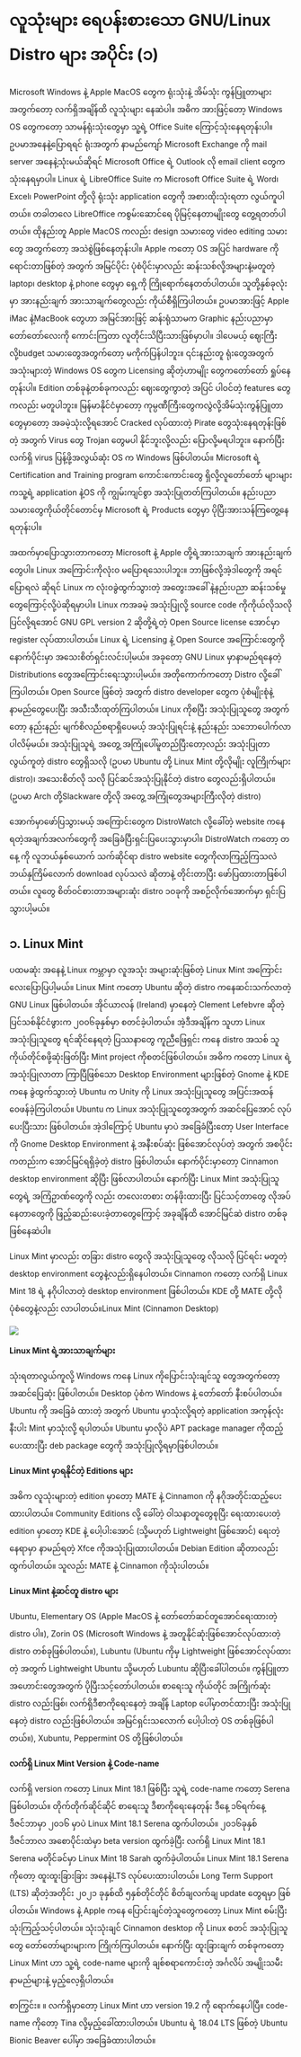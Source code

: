 # လူသုံးများ ရေပန်းစားသော GNU/Linux Distro များ အပိုင်း \(၁\)

Microsoft Windows နဲ့  Apple MacOS တွေက ရုံးသုံးနဲ့ အိမ်သုံး ကွန်ပြူတာများ အတွက်တော့ လက်ရှိအချိန်ထိ လူသုံးများ နေဆဲပါ။ အဓိက အားဖြင့်တော့ Windows OS တွေကတော့ သာမန်ရုံးသုံးတွေမှာ သူ့ရဲ့ Office Suite ကြောင့်သုံးနေရတုန်းပါ။ ဥပမာအနေနဲ့ပြောရရင် ရုံးအတွက် နာမည်ကျော် Microsoft Exchange ကို mail server အနေနဲ့သုံးမယ်ဆိုရင် Microsoft Office ရဲ့ Outlook လို email client တွေကသုံးနေရမှာပါ။ Linux ရဲ့ LibreOffice Suite က Microsoft Office Suite ရဲ့ Word၊ Excel၊ PowerPoint တို့လို ရုံးသုံး application တွေကို အစားထိုးသုံးရတာ လွယ်ကူပါတယ်။ တခါတလေ LibreOffice ကစွမ်းဆောင်ရေ ပိုမြင့်နေတာမျိုးတွေ တွေ့ရတတ်ပါတယ်။ ထိုနည်းတူ Apple MacOS ကလည်း design သမားတွေ video editing သမားတွေ အတွက်တော့ အသဲစွဲဖြစ်နေတုန်းပါ။ Apple ကတော့ OS အပြင် hardware ကို ရောင်းတာဖြစ်တဲ့ အတွက် အမြင်ပိုင်း ပုံစံပိုင်းမှာလည်း ဆန်းသစ်လို့အများနဲ့မတူတဲ့ laptop၊ desktop နဲ့  phone တွေမှာ ရှေ့ကို ကြိုရောက်နေတတ်ပါတယ်။ သူတို့နှစ်ခုလုံးမှာ အားနည်းချက် အားသာချက်တွေလည်း ကိုယ်စီရှိကြပါတယ်။ ဥပမာအားဖြင့် Apple iMac နဲ့MacBook တွေဟာ အမြင်အားဖြင့် ဆန်းရုံသာမက Graphic နည်းပညာမှာတော်တော်လေးကို ကောင်းကြတာ လူတိုင်းသိပြီးသားဖြစ်မှာပါ။ ဒါပေမယ့် ဈေးကြီးလို့budget သမားတွေအတွက်တော့ မကိုက်ပြန်ပါဘူး။ ၎င်းနည်းတူ ရုံးတွေအတွက် အသုံးများတဲ့ Windows OS တွေက Licensing ဆိုတဲ့ဟာမျိုး တွေကတော်တော် ရှုပ်နေတုန်းပါ။ Edition တစ်ခုနဲ့တစ်ခုကလည်း ဈေးတွေကွာတဲ့ အပြင် ပါဝင်တဲ့ features တွေကလည်း မတူပါဘူး။ မြန်မာနိုင်ငံမှာတော့ ကုမ္ပဏီကြီးတွေကလွဲလို့အိမ်သုံးကွန်ပြူတာတွေမှာတော့ အခမဲ့သုံးလို့ရအောင် Cracked လုပ်ထားတဲ့ Pirate တွေသုံးနေရတုန်းဖြစ်တဲ့ အတွက် Virus တွေ Trojan တွေမပါ နိုင်ဘူးလို့လည်း ပြောလို့မရပါဘူး။ နောက်ပြီး လက်ရှိ virus ပြန့်ဖို့အလွယ်ဆုံး OS က Windows ဖြစ်ပါတယ်။ Microsoft ရဲ့ Certification and Training program ကောင်းကောင်းတွေ ရှိလို့လူတော်တော် များများကသူ့ရဲ့ application နဲ့OS ကို ကျွမ်းကျင်စွာ အသုံးပြုတတ်ကြပါတယ်။ နည်းပညာသမားတွေကိုယ်တိုင်တောင်မှ Microsoft ရဲ့ Products တွေမှာ ပိုပြီးအားသန်ကြတွေ့နေရတုန်းပါ။

အထက်မှာပြောသွားတာကတော့ Microsoft နဲ့ Apple တို့ရဲ့အားသာချက် အားနည်းချက်တွေပါ။ Linux အကြောင်းကိုလုံးဝ မပြောရသေးပါဘူး။ ဘာဖြစ်လို့အဲ့ဒါတွေကို အရင်ပြောရလဲ ဆိုရင် Linux က လုံးဝခွဲထွက်သွားတဲ့ အတွေးအခေါ် နဲ့နည်းပညာ ဆန်းသစ်မှုတွေကြောင့်လို့ပဲဆိုရမှာပါ။ Linux ကအခမဲ့ အသုံးပြုလို့ source code ကိုကိုယ်လိုသလို ပြင်လို့ရအောင် GNU GPL version 2 ဆိုတို့ရဲ့တဲ့ Open Source license အောင်မှာ register လုပ်ထားပါတယ်။ Linux ရဲ့ Licensing နဲ့ Open Source အကြောင်းတွေကို နောက်ပိုင်းမှာ အသေးစိတ်ရှင်းလင်းပါ့မယ်။ အခုတော့ GNU Linux မှာနာမည်ရနေတဲ့ Distributions တွေအကြောင်းရေးသွားပါ့မယ်။ အတိုကောက်ကတော့ Distro လို့ခေါ်ကြပါတယ်။ Open Source ဖြစ်တဲ့ အတွက် distro developer တွေက ပုံစံမျိုးစုံနဲ့ နာမည်တွေပေးပြီး အသီးသီးထုတ်ကြပါတယ်။ Linux ကိုစပြီး အသုံးပြုသူတွေ အတွက်တော့ နည်းနည်း မျက်စိလည်စရာရှိပေမယ့် အသုံးပြုရင်းနဲ့ နည်းနည်း သဘောပေါက်လာပါလိမ့်မယ်။ အသုံးပြုသူရဲ့ အတွေ့ အကြုံပေါ်မူတည်ပြီးတော့လည်း အသုံးပြုတာလွယ်ကူတဲ့ distro တွေရှိသလို \(ဥပမာ Ubuntu တို့ Linux Mint တို့လိုမျိုး လူကြိုက်များ distro\)၊ အသေးစိတ်လို သလို ပြင်ဆင်အသုံးပြုနိုင်တဲ့ distro တွေလည်းရှိပါတယ်။ \(ဥပမာ Arch တို့Slackware တို့လို အတွေ့ အကြုံတွေအများကြီးလိုတဲ့ distro\)

အောက်မှာဖော်ပြသွားမယ့် အကြောင်းတွေက DistroWatch လို့ခေါ်တဲ့ website ကနေ ရတဲ့အချက်အလက်တွေကို အခြေခံပြီးရှင်းပြပေးသွားမှာပါ။ DistroWatch ကတော့ တနေ့ ကို လူဘယ်နှစ်ယောက် သက်ဆိုင်ရာ distro website တွေကိုလာကြည့်ကြသလဲ ဘယ်နှကြိမ်လောက် download လုပ်သလဲ ဆိုတာနဲ့ တိုင်းတာပြီး ဖော်ပြထားတာဖြစ်ပါတယ်။ လူတွေ စိတ်ဝင်စားတာအများဆုံး distro ၁ဝခုကို အစဉ်လိုက်အောက်မှာ ရှင်းပြသွားပါ့မယ်။

## ၁. Linux Mint

ပထမဆုံး အနေနဲ့ Linux ကမ္ဘာမှာ လူအသုံး အများဆုံးဖြစ်တဲ့ Linux Mint အကြောင်းလေးပြောပြပါ့မယ်။ Linux Mint ကတော့ Ubuntu ဆိုတဲ့ distro ကနေဆင်းသက်လာတဲ့ GNU Linux ဖြစ်ပါတယ်။ အိုင်ယာလန် \(Ireland\) မှာနေတဲ့ Clement Lefebvre ဆိုတဲ့ ပြင်သစ်နိုင်ငံဖွားက ၂၀၀၆ခုနှစ်မှာ စတင်ခဲ့ပါတယ်။ အဲ့ဒီအချိန်က သူဟာ Linux အသုံးပြုသူတွေ ရင်ဆိုင်နေရတဲ့ ပြဿနာတွေ ကူညီဖြေရှင်း ကနေ distro အသစ် သူကိုယ်တိုင်စဖို့ဆုံးဖြတ်ပြီး Mint project ကိုစတင်ဖြစ်ပါတယ်။ အဓိက ကတော့ Linux ရဲ့ အသုံးပြုလာတာ ကြာပြီဖြစ်သော Desktop Environment များဖြစ်တဲ့ Gnome နဲ့ KDE ကနေ ခွဲထွက်သွားတဲ့ Ubuntu က Unity ကို Linux အသုံးပြုသူတွေ အပြင်းအထန် ဝေဖန်ခဲ့ကြပါတယ်။ Ubuntu က Linux အသုံးပြုသူတွေအတွက် အဆင်ပြေအောင် လုပ်ပေးပြီးသား ဖြစ်ပါတယ်။ အဲ့ဒါကြောင့် Ubuntu မှာပဲ အခြေခံပြီးတော့ User Interface ကို Gnome Desktop Environment နဲ့ အနီးစပ်ဆုံး ဖြစ်အောင်လုပ်တဲ့ အတွက် အစပိုင်းကတည်းက အောင်မြင်ရရှိခဲ့တဲ့ distro ဖြစ်ပါတယ်။ နောက်ပိုင်းမှာတော့ Cinnamon desktop environment ဆိုပြီး ဖြစ်လာပါတယ်။ နောက်ပြီး Linux Mint အသုံးပြုသူတွေရဲ့ အကြံဥာဏ်တွေကို လည်း တလေးတစား တန်ဖိုးထားပြီး ပြင်သင့်တာတွေ လိုအပ်နေတာတွေကို ဖြည့်ဆည်းပေးခဲ့တာတွေကြောင့် အခုချိန်ထိ အောင်မြင်ဆဲ distro တစ်ခုဖြစ်နေဆဲပါ။

Linux Mint မှာလည်း တခြား distro တွေလို အသုံးပြုသူတွေ လိုသလို ပြင်ရင်း မတူတဲ့ desktop environment တွေနဲ့လည်းရှိနေပါတယ်။ Cinnamon ကတော့ လက်ရှိ Linux Mint 18 ရဲ့ နဂိုပါလာတဲ့ desktop environment ဖြစ်ပါတယ်။ KDE တို့ MATE တို့လိုပုံစံတွေနဲ့လည်း လာပါတယ်။Linux Mint \(Cinnamon Desktop\)

![](https://itmatic101.files.wordpress.com/2019/09/a5028-mint.png?w=660)

**Linux Mint ရဲ့အားသာချက်များ**

သုံးရတာလွယ်ကူလို့ Windows ကနေ Linux ကိုပြောင်းသုံးချင်သူ တွေအတွက်တော့ အဆင်ပြေဆုံး ဖြစ်ပါတယ်။ Desktop ပုံစံက Windows နဲ့ တော်တော် နီးစပ်ပါတယ်။ Ubuntu ကို အခြေခံ ထားတဲ့ အတွက် Ubuntu မှာသုံးလို့ရတဲ့ application အကုန်လုံးနီးပါး Mint မှာသုံးလို့ ရပါတယ်။ Ubuntu မှာလိုပဲ APT package manager ကိုထည့်ပေးထားပြီး deb package တွေကို အသုံးပြုလို့ရမှာဖြစ်ပါတယ်။

**Linux Mint မှာရနိုင်တဲ့ Editions များ**

အဓိက လူသုံးများတဲ့ edition မှာတော့ MATE နဲ့ Cinnamon ကို နဂိုအတိုင်းထည့်ပေးထားပါတယ်။ Community Editions လို့ ခေါ်တဲ့ ဝါသနာတူတွေစုပြီး ရေးထားပေးတဲ့ edition မှာတော့ KDE နဲ့ ပေါ့ပါးအောင် \(သို့မဟုတ် Lightweight ဖြစ်အောင်\) ရေးတဲ့နေရာမှာ နာမည်ရတဲ့ Xfce ကိုအသုံးပြုထားပါတယ်။ Debian Edition ဆိုတာလည်းထွက်ပါတယ်။ သူလည်း MATE နဲ့ Cinnamon ကိုသုံးပါတယ်။

**Linux Mint နဲ့ဆင်တူ distro များ**

Ubuntu, Elementary OS \(Apple MacOS နဲ့ တော်တော်ဆင်တူအောင်ရေးထားတဲ့ distro ပါ။\), Zorin OS \(Microsoft Windows နဲ့ အတူနိုင်ဆုံးဖြစ်အောင်လုပ်ထားတဲ့ distro တစ်ခုဖြစ်ပါတယ်။\), Lubuntu \(Ubuntu ကိုမှ Lightweight ဖြစ်အောင်လုပ်ထားတဲ့ အတွက် Lightweight Ubuntu သို့မဟုတ် Lubuntu ဆိုပြီးခေါ်ပါတယ်။ ကွန်ပြူတာ အဟောင်းတွေအတွက် ပိုပြီးသင့်တော်ပါတယ်။ စာရေးသူ ကိုယ်တိုင် အကြိုက်ဆုံး distro လည်းဖြစ်၊ လက်ရှိဒီစာကိုရေးနေတဲ့ အချိန် Laptop ပေါ်မှာတင်ထားပြီး အသုံးပြုနေတဲ့ distro လည်းဖြစ်ပါတယ်။ အမြင်ရှင်းသလောက် ပေါ့ပါးတဲ့ OS တစ်ခုဖြစ်ပါတယ်။\), Xubuntu, Peppermint OS တို့ဖြစ်ပါတယ်။

**လက်ရှိ Linux Mint Version နဲ့ Code-name**

လက်ရှိ version ကတော့ Linux Mint 18.1 ဖြစ်ပြီး သူရဲ့ code-name ကတော့ Serena ဖြစ်ပါတယ်။ တိုက်တိုက်ဆိုင်ဆိုင် စာရေးသူ ဒီစာကိုရေးနေတုန်း ဒီနေ့ ၁၆ရက်နေ့ ဒီဇင်ဘာမှာ ၂၀၁၆ မှာပဲ Linux Mint 18.1 Serena ထွက်ပါတယ်။ ၂၀၁၆ခုနှစ် ဒီဇင်ဘာလ အစောပိုင်းထဲမှာ beta version ထွက်ခဲ့ပြီး လက်ရှိ Linux Mint 18.1 Serena မတိုင်ခင်မှာ Linux Mint 18 Sarah ထွက်ခဲ့ပါတယ်။ Linux Mint 18.1 Serena ကိုတော့ ထူးထူးခြားခြား အနေနဲ့LTS လုပ်ပေးထားပါတယ်။ Long Term Support \(LTS\) ဆိုတဲ့အတိုင်း ၂၀၂၁ ခုနှစ်ထိ ၅နှစ်တိုင်တိုင် စိတ်ချလက်ချ update တွေရမှာ ဖြစ်ပါတယ်။ Windows နဲ့ Apple ကနေ ပြောင်းချင်တဲ့သူတွေကတော့ Linux Mint စမ်းပြီးသုံးကြည့်သင့်ပါတယ်။ သုံးသုံးချင် Cinnamon desktop ကို Linux စတင် အသုံးပြုသူတွေ တော်တော်များများက ကြိုက်ကြပါတယ်။ နောက်ပြီး ထူးခြားချက် တစ်ခုကတော့ Linux Mint ဟာ သူ့ရဲ့ code-name များကို ချစ်စရာကောင်းတဲ့ အင်္ဂလိပ် အမျိုးသမီး နာမည်များနဲ့ မှည့်လေ့ရှိပါတယ်။

စာကြွင်း။    ။ လက်ရှိမှာတော့ Linux Mint ဟာ version 19.2 ကို ရောက်နေပါပြီ။ code-name ကိုတော့ Tina လို့မှည့်ခေါ်ထားပါတယ်။ Ubuntu ရဲ့ 18.04 LTS ဖြစ်တဲ့ Ubuntu Bionic Beaver ပေါ်မှာ အခြေခံထားပါတယ်။

